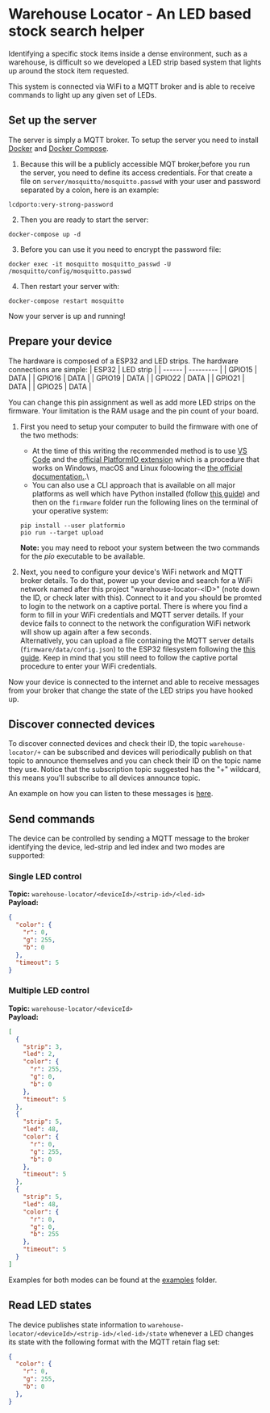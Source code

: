 # Warehouse Locator - An LED based stock search helper
Identifying a specific stock items inside a dense environment, such as a warehouse, is difficult so we developed a LED strip based system that lights up around the stock item requested.

This system is connected via WiFi to a MQTT broker and is able to receive commands to light up any given set of LEDs.

## Set up the server
The server is simply a MQTT broker. To setup the server you need to install [Docker](https://docs.docker.com/get-docker/) and [Docker Compose](https://docs.docker.com/compose/install/).

1. Because this will be a publicly accessible MQT broker,before you run the server, you need to define its access credentials. For that create a file on ```server/mosquitto/mosquitto.passwd``` with your user and password separated by a colon, here is an example:
```
lcdporto:very-strong-password
```
2. Then you are ready to start the server:

```
docker-compose up -d
```
3. Before you can use it you need to encrypt the password file:
```
docker exec -it mosquitto mosquitto_passwd -U /mosquitto/config/mosquitto.passwd
```
4. Then restart your server with:
```
docker-compose restart mosquitto
```
Now your server is up and running!

## Prepare your device

The hardware is composed of a ESP32 and LED strips. The hardware connections are simple:
| ESP32  | LED strip |
| ------ | --------- |
| GPIO15 | DATA      |
| GPIO16 | DATA      |
| GPIO19 | DATA      |
| GPIO22 | DATA      |
| GPIO21 | DATA      |
| GPIO25 | DATA      |

You can change this pin assignment as well as add more LED strips on the firmware. Your limitation is the RAM usage and the pin count of your board.

1. First you need to setup your computer to build the firmware with one of the two methods:
   - At the time of this writing the recommended method is to use [VS Code](https://code.visualstudio.com/) and the [official PlatformIO extension](https://marketplace.visualstudio.com/items?itemName=platformio.platformio-ide) which is a procedure that works on Windows, macOS and Linux foloowing the [the official documentation.](https://platformio.org/platformio-ide).\
   - You can also use a CLI approach that is available on all major platforms as well which have Python installed (follow [this guide](https://wiki.python.org/moin/BeginnersGuide/Download)) and then on the ```firmware``` folder run the following lines on the terminal of your operative system:
    ```
    pip install --user platformio
    pio run --target upload
    ```
    **Note:** you may need to reboot your system between the two commands for the *pio* executable to be available.

2. Next, you need to configure your device's WiFi network and MQTT broker details. To do that, power up your device and search for a WiFi network named after this project "warehouse-locator-\<ID\>" (note down the ID, or check later with this). Connect to it and you should be promted to login to the network on a captive portal. There is where you find a form to fill in your WiFi credentials and MQTT server details. If your device fails to connect to the network the configuration WiFi network will show up again after a few seconds.\
Alternatively, you can upload a file containing the MQTT server details (```firmware/data/config.json```) to the ESP32 filesystem following the [this guide](https://randomnerdtutorials.com/esp32-vs-code-platformio-spiffs/). Keep in mind that you still need to follow the captive portal procedure to enter your WiFi credentials.

Now your device is connected to the internet and able to receive messages from your broker that change the state of the LED strips you have hooked up.

## Discover connected devices

To discover connected devices and check their ID, the topic ```warehouse-locator/+``` can be subscribed and devices will periodically publish on that topic to announce themselves and you can check their ID on the topic name they use. Notice that the subscription topic suggested has the "+" wildcard, this means you'll subscribe to all devices announce topic.

An example on how you can listen to these messages is [here](.examples/../examples/discover_devices.py).

## Send commands

The device can be controlled by sending a MQTT message to the broker identifying the device, led-strip and led index and two modes are supported:

### Single LED control
**Topic:** `warehouse-locator/<deviceId>/<strip-id>/<led-id>`\
**Payload:**
```json
{
  "color": {
    "r": 0,
    "g": 255,
    "b": 0
  },
  "timeout": 5
}
```

### Multiple LED control
**Topic:** `warehouse-locator/<deviceId>`\
**Payload:**
```json
[
  {
    "strip": 3,
    "led": 2,
    "color": {
      "r": 255,
      "g": 0,
      "b": 0
    },
    "timeout": 5
  },
  {
    "strip": 5,
    "led": 48,
    "color": {
      "r": 0,
      "g": 255,
      "b": 0
    },
    "timeout": 5
  },
  {
    "strip": 5,
    "led": 48,
    "color": {
      "r": 0,
      "g": 0,
      "b": 255
    },
    "timeout": 5
  }
]
```

Examples for both modes can be found at the [examples](./examples) folder.

## Read LED states

The device publishes state information to `warehouse-locator/<deviceId>/<strip-id>/<led-id>/state` whenever a LED changes its state with the following format with the MQTT retain flag set:
```json
{
  "color": {
    "r": 0,
    "g": 255,
    "b": 0
  },
}
```
